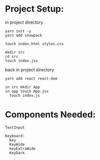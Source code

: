 # Project Setup:

  in project directory

    yarn init -y
    yarn add snowpack

    touch index.html styles.css

    mkdir src
    cd src
    touch index.jsx

  back in project directory

    yarn add react react-dom

    in src mkdir App
    in app touch App.jsx
      touch index.js
 <!-- <textarea class="use-keyboard-input" style="position: absolute; top: 130px; right: 30px; width: 300px;"></textarea>

   <div class="keyboard">
    <div class="keyboard__keys">
      <button type="button" class="keyboard__key">a</button>

      <button type="button" class="keyboard__key keyboard__key--wide">
        <i class="material-icons">backspace</i>
      </button>

      <button type="button" class="keyboard__key keyboard__key--extra-wide">
        <i class="material-icons">space_bar</i>
      </button>

      <button type="button" class="keyboard__key keyboard__key--wide keyboard__key--activatable">
        <i class="material-icons">keyboard_capslock</i>
      </button>
      
      <button type="button" class="keyboard__key keyboard__key--wide keyboard__key--dark">
        <i class="material-icons">check_circle</i>
      </button>
    </div>

  </div> -->

  # Components Needed:
    
    TextInput

    Keyboard:
      Key
      KeyWide
      keyExtraWide
      KeyDark

